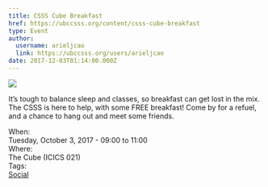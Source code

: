 ```yaml
---
title: CSSS Cube Breakfast 
href: https://ubccsss.org/content/csss-cube-breakfast
type: Event
author:
  username: arieljcao
  link: https://ubccsss.org/users/arieljcao
date: 2017-12-03T01:14:00.000Z
---
```


<div class="field field-name-body field-type-text-with-summary field-label-hidden"><div class="field-items"><div class="field-item even"><p><img src="https://ubccsss.org/files/Cube%20Breakfast_0.jpg" style="max-width: 100%"></p>

<p>It&#x2019;s tough to balance sleep and classes, so breakfast can get lost in the mix. The CSSS is here to help, with some FREE breakfast! Come by for a refuel, and a chance to hang out and meet some friends.</p>
</div></div></div><div class="field field-name-field-dates field-type-datetime field-label-above"><div class="field-label">When:&#xA0;</div><div class="field-items"><div class="field-item even"><span class="date-display-single">Tuesday, October 3, 2017 - <span class="date-display-range"><span class="date-display-start">09:00</span> to <span class="date-display-end">11:00</span></span></span></div></div></div><div class="field field-name-field-location field-type-text field-label-above"><div class="field-label">Where:&#xA0;</div><div class="field-items"><div class="field-item even">The Cube (ICICS 021)</div></div></div>    <footer>
    <div class="field field-name-field-tags field-type-taxonomy-term-reference field-label-above"><div class="field-label">Tags:&#xA0;</div><div class="field-items"><div class="field-item even"><a href="/social">Social</a></div></div></div>      </footer>